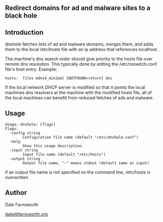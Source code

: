 ## Redirect domains for ad and malware sites to a black hole

## Introduction
dnshole fetches lists of ad and malware domains, merges them, and
adds them to the local /etc/hosts file with an ip address that
references localhost.

The machine's dns search order should give priority to the hosts
file over remote dns resolution.  This typically done by editing
the /etc/nsswitch.conf file's host entry.  Example:
```
hosts:	files mdns4_minimal [NOTFOUND=return] dns
```

If the local network DHCP server is modified so that it points the
local machines dns resolvers at the machine with the modified hosts file,
all of the local machines can benefit from reduced fetches of ads and
malware.

## Usage
```
Usage: dnshole: [flags]
Flags:
  -config string
    	Configuration file name (default "/etc/dnshole.conf")
  -help
    	Show this usage description.
  -input string
    	Input file name (default "/etc/hosts")
  -output string
    	Output file name, "-" means stdout (default same as input)
```

if an output file name is not specified on the command line, /etc/hosts is
overwritten.

## Author
Dale Farnsworth

<dale@farnsworth.org>
